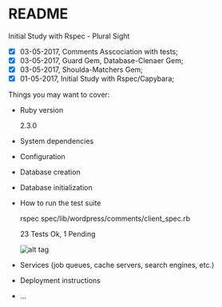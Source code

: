 # README

Initial Study  with Rspec - Plural Sight 

- [x] 03-05-2017, Comments Asscociation with tests;
- [x] 03-05-2017, Guard Gem, Database-Clenaer Gem;
- [x] 03-05-2017, Shoulda-Matchers Gem;
- [x] 01-05-2017, Initial Study with Rspec/Capybara;

Things you may want to cover:

* Ruby version

  2.3.0

* System dependencies

* Configuration

* Database creation

* Database initialization

* How to run the test suite
  
  rspec spec/lib/wordpress/comments/client_spec.rb

  23 Tests Ok, 1 Pending
  
  ![alt tag](http://i.imgur.com/0MOTkXU.png)

* Services (job queues, cache servers, search engines, etc.)

* Deployment instructions

* ...
